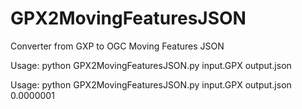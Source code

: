 # GPX2MovingFeaturesJSON
Converter from GXP to OGC Moving Features JSON

Usage: python GPX2MovingFeaturesJSON.py input.GPX output.json

Usage: python GPX2MovingFeaturesJSON.py input.GPX output.json 0.0000001
